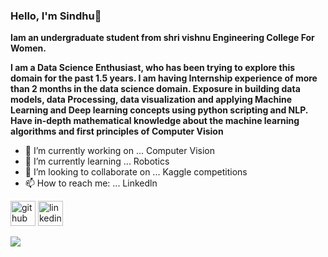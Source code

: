 ### Hello, I'm Sindhu👋

 **Iam an undergraduate student from shri vishnu Engineering College For Women.** 
 
****I am a Data Science Enthusiast, who has been trying to explore this domain for the past 1.5 years. I am having Internship experience of more than 2 months in the data science domain. Exposure in building data models, data Processing, data visualization and applying Machine Learning and Deep learning concepts using python scripting and NLP. Have in-depth mathematical knowledge about the machine learning algorithms and first principles of Computer Vision**** 

 
- 🔭 I’m currently working on ... Computer Vision
- 🌱 I’m currently learning ... Robotics
- 👯 I’m looking to collaborate on ... Kaggle competitions
- 📫 How to reach me: ... Linkedln

[<img src='https://cdn.jsdelivr.net/npm/simple-icons@3.0.1/icons/github.svg' alt='github' height='40'>](https://github.com/MgSindhu)  [<img src='https://cdn.jsdelivr.net/npm/simple-icons@3.0.1/icons/linkedin.svg' alt='linkedin' height='40'>](https://www.linkedin.com/in/mg-sindhu)  

<a href="https://github.com/MgSindhu">
  <img align="center" src="https://github-readme-stats.vercel.app/api/top-langs/?username=MgSindhu&theme=light&hide_langs_below=1" />
</a>
